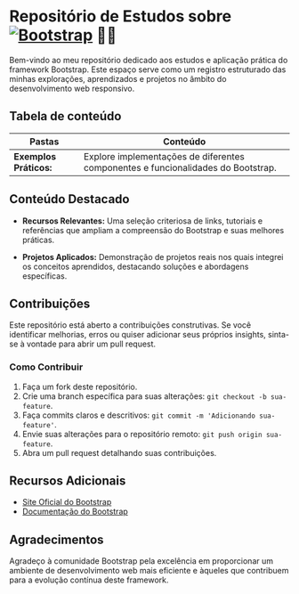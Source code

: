 # Repositório de Estudos sobre [![Bootstrap](https://img.shields.io/badge/Bootstrap-%20-563D7C?style=for-the-badge&logo=bootstrap&logoColor=white)](https://getbootstrap.com/) 📔📝

Bem-vindo ao meu repositório dedicado aos estudos e aplicação prática do framework Bootstrap. Este espaço serve como um registro estruturado das minhas explorações, aprendizados e projetos no âmbito do desenvolvimento web responsivo.

## Tabela de conteúdo
|    Pastas | Conteúdo     |
|-----|-----|
|**Exemplos Práticos:**| Explore implementações de diferentes componentes e funcionalidades do Bootstrap.|

## Conteúdo Destacado

- **Recursos Relevantes:** Uma seleção criteriosa de links, tutoriais e referências que ampliam a compreensão do Bootstrap e suas melhores práticas.
  
- **Projetos Aplicados:** Demonstração de projetos reais nos quais integrei os conceitos aprendidos, destacando soluções e abordagens específicas.

## Contribuições

Este repositório está aberto a contribuições construtivas. Se você identificar melhorias, erros ou quiser adicionar seus próprios insights, sinta-se à vontade para abrir um pull request.

### Como Contribuir

1. Faça um fork deste repositório.
2. Crie uma branch específica para suas alterações: `git checkout -b sua-feature`.
3. Faça commits claros e descritivos: `git commit -m 'Adicionando sua-feature'`.
4. Envie suas alterações para o repositório remoto: `git push origin sua-feature`.
5. Abra um pull request detalhando suas contribuições.

## Recursos Adicionais

- [Site Oficial do Bootstrap](https://getbootstrap.com/)
- [Documentação do Bootstrap](https://getbootstrap.com/docs/)

## Agradecimentos

Agradeço à comunidade Bootstrap pela excelência em proporcionar um ambiente de desenvolvimento web mais eficiente e àqueles que contribuem para a evolução contínua deste framework.